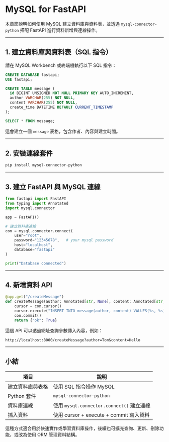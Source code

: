 # MySQL for FastAPI

本章節說明如何使用 MySQL 建立資料庫與資料表，並透過 `mysql-connector-python` 搭配 FastAPI 進行資料新增與連線操作。

---

## 1. 建立資料庫與資料表（SQL 指令）

請在 MySQL Workbench 或終端機執行以下 SQL 指令：

```sql
CREATE DATABASE fastapi;
USE fastapi;

CREATE TABLE message (
  id BIGINT UNSIGNED NOT NULL PRIMARY KEY AUTO_INCREMENT,
  author VARCHAR(255) NOT NULL,
  content VARCHAR(255) NOT NULL,
  create_time DATETIME DEFAULT CURRENT_TIMESTAMP
);

SELECT * FROM message;
```

這會建立一個 `message` 表格，包含作者、內容與建立時間。

---

## 2. 安裝連線套件

```bash
pip install mysql-connector-python
```

---

## 3. 建立 FastAPI 與 MySQL 連線

```python
from fastapi import FastAPI
from typing import Annotated
import mysql.connector

app = FastAPI()

# 建立資料庫連線
con = mysql.connector.connect(
    user="root",
    password="12345678",   # your mysql password
    host="localhost",
    database="fastapi"
)

print("Database connected")
```

---

## 4. 新增資料 API

```python
@app.get("/createMessage")
def createMessage(author: Annotated[str, None], content: Annotated[str, None]):
    cursor = con.cursor()
    cursor.execute("INSERT INTO message(author, content) VALUES(%s, %s)", [author, content])
    con.commit()
    return {"ok": True}
```

這個 API 可以透過網址查詢參數傳入內容，例如：

```
http://localhost:8000/createMessage?author=Tom&content=Hello
```

---

## 小結

| 項目        | 說明                                  |
| --------- | ----------------------------------- |
| 建立資料庫與表格  | 使用 SQL 指令操作 MySQL                   |
| Python 套件 | `mysql-connector-python`            |
| 資料庫連線     | 使用 `mysql.connector.connect()` 建立連線 |
| 插入資料      | 使用 cursor + execute + commit 寫入資料   |

這種方式適合用於快速實作或學習資料庫操作，後續也可擴充查詢、更新、刪除功能，或改為使用 ORM 管理資料結構。
